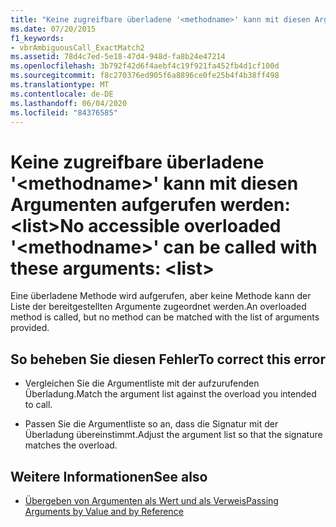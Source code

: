 ```yaml
---
title: "Keine zugreifbare überladene '<methodname>' kann mit diesen Argumenten aufgerufen werden:  <list>"
ms.date: 07/20/2015
f1_keywords:
- vbrAmbiguousCall_ExactMatch2
ms.assetid: 78d4c7ed-5e18-47d4-948d-fa8b24e47214
ms.openlocfilehash: 3b792f42d6f4aebf4c19f921fa452fb4d1cf100d
ms.sourcegitcommit: f8c270376ed905f6a8896ce0fe25b4f4b38ff498
ms.translationtype: MT
ms.contentlocale: de-DE
ms.lasthandoff: 06/04/2020
ms.locfileid: "84376585"
---
```

# <a name="no-accessible-overloaded-methodname-can-be-called-with-these-arguments-list"></a><span data-ttu-id="cb57c-102">Keine zugreifbare überladene '\<methodname>' kann mit diesen Argumenten aufgerufen werden: \<list></span><span class="sxs-lookup"><span data-stu-id="cb57c-102">No accessible overloaded '\<methodname>' can be called with these arguments: \<list></span></span>
<span data-ttu-id="cb57c-103">Eine überladene Methode wird aufgerufen, aber keine Methode kann der Liste der bereitgestellten Argumente zugeordnet werden.</span><span class="sxs-lookup"><span data-stu-id="cb57c-103">An overloaded method is called, but no method can be matched with the list of arguments provided.</span></span>  
  
## <a name="to-correct-this-error"></a><span data-ttu-id="cb57c-104">So beheben Sie diesen Fehler</span><span class="sxs-lookup"><span data-stu-id="cb57c-104">To correct this error</span></span>  
  
- <span data-ttu-id="cb57c-105">Vergleichen Sie die Argumentliste mit der aufzurufenden Überladung.</span><span class="sxs-lookup"><span data-stu-id="cb57c-105">Match the argument list against the overload you intended to call.</span></span>  
  
- <span data-ttu-id="cb57c-106">Passen Sie die Argumentliste so an, dass die Signatur mit der Überladung übereinstimmt.</span><span class="sxs-lookup"><span data-stu-id="cb57c-106">Adjust the argument list so that the signature matches the overload.</span></span>  
  
## <a name="see-also"></a><span data-ttu-id="cb57c-107">Weitere Informationen</span><span class="sxs-lookup"><span data-stu-id="cb57c-107">See also</span></span>

- [<span data-ttu-id="cb57c-108">Übergeben von Argumenten als Wert und als Verweis</span><span class="sxs-lookup"><span data-stu-id="cb57c-108">Passing Arguments by Value and by Reference</span></span>](../programming-guide/language-features/procedures/passing-arguments-by-value-and-by-reference.md)
